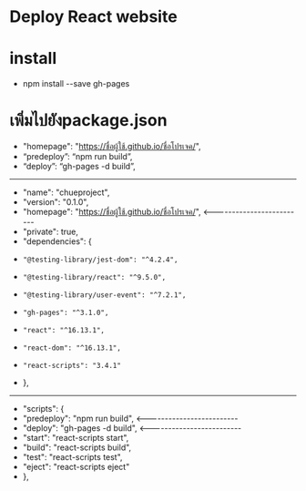 # Deploy React website 
 # install 
- npm install --save gh-pages
 
 # เพิ่มไปยังpackage.json
- "homepage": "https://ชื่อผู้ใช้.github.io/ชื่อโปรเจค/",  
- “predeploy”: “npm run build”,
- “deploy”: “gh-pages -d build”,

----------------------------------------------------------------------------------------------------
- "name": "chueproject",
-  "version": "0.1.0",
-   "homepage": "https://ชื่อผู้ใช้.github.io/ชื่อโปรเจค/",   <-------------------------
-   "private": true,
-   "dependencies": {
-     "@testing-library/jest-dom": "^4.2.4",
-     "@testing-library/react": "^9.5.0",
-     "@testing-library/user-event": "^7.2.1",
-     "gh-pages": "^3.1.0",
-     "react": "^16.13.1",
-     "react-dom": "^16.13.1",
-     "react-scripts": "3.4.1"
-   },

-----------------------------------------------------------------------------------------------------
- "scripts": {
-  "predeploy": "npm run build",    <-------------------------
-  "deploy": "gh-pages -d build",   <-------------------------
-  "start": "react-scripts start",
-  "build": "react-scripts build",
-  "test": "react-scripts test",
-  "eject": "react-scripts eject"
- },

